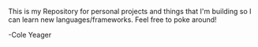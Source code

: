 This is my Repository for personal projects and things that I'm building so I can learn new languages/frameworks.  Feel free to poke around!

-Cole Yeager
